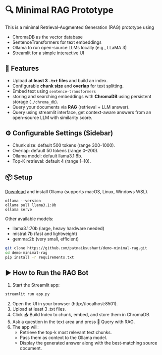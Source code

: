 # 🔍 Minimal RAG Prototype

This is a minimal Retrieval-Augmented Generation (RAG) prototype using
- ChromaDB as the vector database 
- SentenceTransformers for text embeddings 
- Ollama to run open-source LLMs locally (e.g., LLaMA 3)
- Streamlit for a simple interactive UI

## 🚀 Features
- Upload **at least 3 `.txt` files** and build an index.
- Configurable **chunk size** and **overlap** for text splitting.
- Embed text using `sentence-transformers`
- storing and searching embeddings with **ChromaDB** using persistent storage (`./chroma_db`).
- Query your documents via **RAG** (retrieval + LLM answer).
- Query using streamlit interface, get context-aware answers from an open-source LLM with similarity score.


## ⚙️ Configurable Settings (Sidebar)
- Chunk size: default 500 tokens (range 300–1000). 
- Overlap: default 50 tokens (range 0–200). 
- Ollama model: default llama3.1:8b. 
- Top-K retrieval: default 4 (range 1–10).

## 📦 Setup
[Download](https://ollama.com/download) and install Ollama
 (supports macOS, Linux, Windows WSL).
```commandline
ollama --version
ollama pull llama3.1:8b
ollama serve
```
Other available models:
- llama3.1:70b (large, heavy hardware needed)
- mistral:7b (fast and lightweight)
- gemma:2b (very small, efficient)

```bash
git clone https://github.com/patnaiksushant/demo-minimal-rag.git
cd demo-minimal-rag
pip install -r requirements.txt
```

## ▶️ How to Run the RAG Bot
1. Start the Streamlit app:
```bash
streamlit run app.py
```
2. Open the UI in your browser (http://localhost:8501). 
3. Upload at least 3 .txt files. 
4. Click 📥 Build Index to chunk, embed, and store them in ChromaDB. 
5. Ask a question in the text area and press 🤖 Query with RAG. 
6. The app will:
   - Retrieve the top-k most relevant text chunks. 
   - Pass them as context to the Ollama model. 
   - Display the generated answer along with the best-matching source document.
